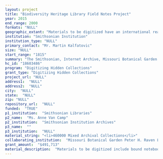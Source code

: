 ```yaml
--- 
layout: project 
title: "Biodiversity Heritage Library Field Notes Project"
year: 2015
end_range: 2000
formats: "NULL"
geographic_extant: "Materials to be digitized have an international reach, and are known to cover North, Central, and South America, as well as the Caribbean, China, Indonesia, and the Arctic and Antarctic. Materials may provide additional coverage of Europe, Africa, Asia, and Australia/New Zealand."
institution: "Smithsonian Institution"
institution_type: "NULL"
primary_contact: "Mr. Martin Kalfatovic"
size: "NULL"
start_range: "1815"
summary: "The Smithsonian, Internet Archive, Missouri Botanical Garden Raven Library, American Museum of Natural History, Yale Peabody Museum, Harvard University Herbaria Botany Libraries, Harvard Museum of Comparative Zoology Mayr Library, UC Berkeley Museum of Vertebrate Zoology, New York Botanical Garden Mertz Library, and Field Museum, seek to increase accessibility to original scientific documentation through the digitization of entire collections of archival field notes. Currently, field notes from related persons and expeditions are scattered across institutions, inaccessible to any but the determined researcher. By enabling the complete, online collocation of collections, the Project will significantly improve research opportunities for scholars with interests as diverse as climate change, evolution, history of science, and women and minorities in science. The Project will coordinate work to digitize field notes, assign metadata, and publish the field notes online through the Biodiversity Heritage Library and Internet Archive, with an emphasis on quality, quantity, and closely related content."
hc_id: "18603486"
program: "Digitizing Hidden Collections"
grant_type: "Digitizing Hidden Collections"
project_url: "NULL"
address1:  "NULL"
address2:  "NULL"
city:  "NULL"
state:  "NULL"
zip: "NULL"
repository_url:  "NULL"
funded:  "TRUE"
p1_institution:  "Smithsonian Libraries"
p2_name:  "Ms. Anne Van Camp"
p2_institution:  "Smithsonian Institution Archives"
p3_name:  ""
p3_institution:  "NULL"
material_string: "<li>460000 Mixed Archival Collections</li>"
collaborating_institution:  "Missouri Botanical Garden Peter H. Raven Library; Internet Archive; American Museum of Natural History; Yale Peabody Museum; Harvard University Herbaria Botany Libraries; Harvard Museum of Comparative Zoology Mayr Library; UC Berkeley Museum of Vertebrate Zoology; New York Botanical Garden LuEsther T. Mertz Library; and the Field Museum"
grant_amount:  "$491,713"
material_description:  "Materials to be digitized include bound notebooks, loose field notes, unpublished manuscripts, collections of correspondence, and photographs and photo albums related to the last 200 years of scientific expeditions carried out by staff employed by or associated with the partner institutions. All field notes collections were initially created by scientists employed by the holding institution or in partnership with the holding institution during the course of their careers. Upon retirement, scientist's field notes were retained by their employing institutions, under archival control for description and preservation purposes, as reference materials for the expeditions, specimens, organizations, persons, and scientific observations they recorded. Most are still actively used by current curators and researchers. Each is a unique and valuable document that may be inaccessible to the casual researcher. Digitization and online, digital publication will bring these valuable documents to the general public for the first time, enabling vastly expanded types and amounts of research. Furthermore, due to changing employers and affiliations during their lifetimes or to expeditions which employed many scientists who, upon their return, dispersed back to their own institutions, collections related by a common creator or expedition may be scattered amongst many institutions. Digitization allows these collections to be reunited online in a way impossible to replicate physically, critical for any researcher interested in the full context of the scientific expeditions, discoveries, or collections described therein. Project partners engaged in scanning will digitize larger or smaller amounts of material, depending on the size of their collections, with an emphasis on the digitization of related collections, and partners will smaller collections will provide additional support assigning metadata and ingesting digitized collections into the Internet Archive and Biodiversity Heritage Library."
---
```


